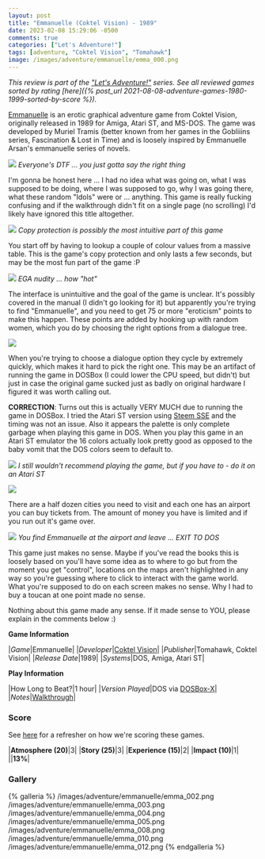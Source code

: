 ```yaml
---
layout: post
title: "Emmanuelle (Coktel Vision) - 1989"
date: 2023-02-08 15:29:06 -0500
comments: true
categories: ["Let's Adventure!"]
tags: [adventure, "Coktel Vision", "Tomahawk"]
image: /images/adventure/emmanuelle/emma_000.png
---
```

_This review is part of the ["Let's Adventure!"](https://www.alexbevi.com/categories/let-s-adventure/) series. See all reviewed games sorted by rating [here]({% post_url 2021-08-08-adventure-games-1980-1999-sorted-by-score %})._

[Emmanuelle](https://en.wikipedia.org/wiki/Emmanuelle_(video_game)) is an erotic graphical adventure game from Coktel Vision, originally released in 1989 for Amiga, Atari ST, and MS-DOS. The game was developed by Muriel Tramis (better known from her games in the Gobliiins series, Fascination & Lost in Time) and is loosely inspired by Emmanuelle Arsan's emmanuelle series of novels.

![](/images/adventure/emmanuelle/emma_011.png)
_Everyone's DTF ... you just gotta say the right thing_

I'm gonna be honest here ... I had no idea what was going on, what I was supposed to be doing, where I was supposed to go, why I was going there, what these random "Idols" were or ... anything. This game is really fucking confusing and if the walkthrough didn't fit on a single page (no scrolling) I'd likely have ignored this title altogether.

![](/images/adventure/emmanuelle/emma_001.png)
_Copy protection is possibly the most intuitive part of this game_

You start off by having to lookup a couple of colour values from a massive table. This is the game's copy protection and only lasts a few seconds, but may be the most fun part of the game :P

![](/images/adventure/emmanuelle/emma_006.png)
_EGA nudity ... how "hot"_

The interface is unintuitive and the goal of the game is unclear. It's possibly covered in the manual (I didn't go looking for it) but apparently you're trying to find "Emmanuelle", and you need to get 75 or more "eroticism" points to make this happen. These points are added by hooking up with random women, which you do by choosing the right options from a dialogue tree.

![](/images/adventure/emmanuelle/emma_009.png)

When you're trying to choose a dialogue option they cycle by extremely quickly, which makes it hard to pick the right one. This may be an artifact of running the game in DOSBox (I could lower the CPU speed, but didn't) but just in case the original game sucked just as badly on original hardware I figured it was worth calling out.

**CORRECTION**: Turns out this is actually VERY MUCH due to running the game in DOSBox. I tried the Atari ST version using [Steem SSE](https://sourceforge.net/projects/steemsse/) and the timing was not an issue. Also it appears the palette is only complete garbage when playing this game in DOS. When you play this game in an Atari ST emulator the 16 colors actually look pretty good as opposed to the baby vomit that the DOS colors seem to default to.

![](/images/adventure/emmanuelle/Emmanuelle_00001.png)
_I still wouldn't recommend playing the game, but if you have to - do it on an Atari ST_

![](/images/adventure/emmanuelle/emma_007.png)

There are a half dozen cities you need to visit and each one has an airport you can buy tickets from. The amount of money you have is limited and if you run out it's game over.

![](/images/adventure/emmanuelle/emma_013.png)
_You find Emmanuelle at the airport and leave ... EXIT TO DOS_

This game just makes no sense. Maybe if you've read the books this is loosely based on you'll have some idea as to where to go but from the moment you get "control", locations on the maps aren't highlighted in any way so you're guessing where to click to interact with the game world. What you're supposed to do on each screen makes no sense. Why I had to buy a toucan at one point made no sense.

Nothing about this game made any sense. If it made sense to YOU, please explain in the comments below :)

**Game Information**

|*Game*|Emmanuelle|
|*Developer*|[Coktel Vision](https://en.wikipedia.org/wiki/Coktel_Vision)|
|*Publisher*|Tomahawk, Coktel Vision|
|*Release Date*|1989|
|*Systems*|DOS, Amiga, Atari ST|

**Play Information**

|How Long to Beat?|1 hour|
|*Version Played*|DOS via [DOSBox-X](https://dosbox-x.com/)|
|*Notes*|[Walkthrough](https://www.walkthroughking.com/text/emmanuelle.aspx)|

### Score

See [here](https://www.alexbevi.com/blog/2021/07/28/adventure-games-1980-1999/#scoring) for a refresher on how we're scoring these games.

|**Atmosphere (20)**|3|
|**Story (25)**|3|
|**Experience (15)**|2|
|**Impact (10)**|1|
||**13%**|

### Gallery

{% galleria %}
/images/adventure/emmanuelle/emma_002.png
/images/adventure/emmanuelle/emma_003.png
/images/adventure/emmanuelle/emma_004.png
/images/adventure/emmanuelle/emma_005.png
/images/adventure/emmanuelle/emma_008.png
/images/adventure/emmanuelle/emma_010.png
/images/adventure/emmanuelle/emma_012.png
{% endgalleria %}
